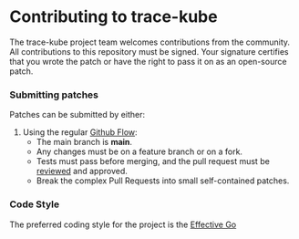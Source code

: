 
# Contributing to trace-kube

The trace-kube project team welcomes contributions from the community. All contributions to this repository must be
signed. Your signature certifies that you wrote the patch or have the right to pass it on as an open-source patch.

### Submitting patches

Patches can be submitted by either:
 1. Using the regular [Github Flow](https://docs.github.com/en/get-started/quickstart/github-flow):
    - The main branch is **main**.
    - Any changes must be on a feature branch or on a fork.
    - Tests must pass before merging, and the pull request must be [reviewed](https://docs.github.com/en/github/collaborating-with-pull-requests/reviewing-changes-in-pull-requests) and approved.
    - Break the complex Pull Requests into small self-contained patches.

### Code Style

The preferred coding style for the project is the [Effective Go](https://go.dev/doc/effective_go)